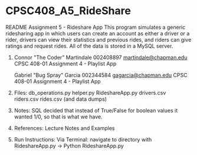 # CPSC408_A5_RideShare
README Assignment 5 - Rideshare App
This program simulates a generic ridesharing app in which users can create an account as either a driver or a rider, drivers can view their statistics and previous rides, and riders can give ratings and request rides. All of the data is stored in a MySQL server.

1.  Connor "The Coder" Martindale
     002408897
     martindale@chapman.edu
     CPSC 408-01
     Assignment 4 - Playlist App

     Gabriel "Bug Spray" Garcia
     002344584
     gagarcia@chapman.edu
     CPSC 408-01
     Assignment 4 - Playlist App

2.  Files:
     db_operations.py
     helper.py
     RideshareApp.py
     drivers.csv
     riders.csv
     rides.csv
     (and data dumps)


3. Notes: SQL decided that instead of True/False for boolean values it wanted 1/0, so that is what we have.

4. References: Lecture Notes and Examples

5. Run Instructions: Via Terminal: navigate to directory with RideshareApp.py -> Python RideshareApp.py

